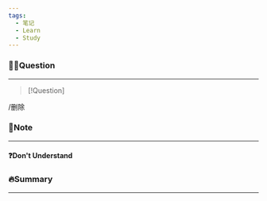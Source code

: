 ```yaml
---
tags:
  - 笔记
  - Learn
  - Study
---
```

### 🙋‍♀️Question
---
> [!Question] 

/删除
### 📝Note
---

#### ❓Don't Understand

### 🔥Summary
---
